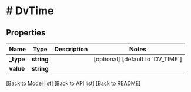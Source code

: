 # # DvTime

## Properties

Name | Type | Description | Notes
------------ | ------------- | ------------- | -------------
**_type** | **string** |  | [optional] [default to 'DV_TIME']
**value** | **string** |  |

[[Back to Model list]](../../README.md#models) [[Back to API list]](../../README.md#endpoints) [[Back to README]](../../README.md)
